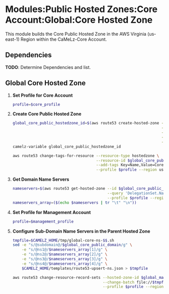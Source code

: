 # Modules:Public Hosted Zones:Core Account:Global:Core Hosted Zone

This module builds the Core Public Hosted Zone in the AWS Virginia (us-east-1) Region within the
CaMeLz-Core Account.

## Dependencies

**TODO**: Determine Dependencies and list.

## Global Core Hosted Zone

1. **Set Profile for Core Account**

    ```bash
    profile=$core_profile
    ```

1. **Create Core Public Hosted Zone**

    ```bash
    global_core_public_hostedzone_id=$(aws route53 create-hosted-zone --name $global_core_public_domain \
                                                                      --hosted-zone-config Comment="Public Zone for $global_core_public_domain",PrivateZone=false \
                                                                      --caller-reference $(date +%s) \
                                                                      --query 'HostedZone.Id' \
                                                                      --profile $profile --region us-east-1 --output text | cut -f3 -d /)
    camelz-variable global_core_public_hostedzone_id

    aws route53 change-tags-for-resource --resource-type hostedzone \
                                         --resource-id $global_core_public_hostedzone_id \
                                         --add-tags Key=Name,Value=Core-PublicHostedZone Key=Company,Value=CaMeLz Key=Environment,Value=Core \
                                         --profile $profile --region us-east-1 --output text
    ```

1. **Get Domain Name Servers**

    ```bash
    nameservers=$(aws route53 get-hosted-zone --id $global_core_public_hostedzone_id \
                                              --query 'DelegationSet.NameServers' \
                                              --profile $profile --region us-east-1 --output text)
    nameservers_array=($(echo $nameservers | tr "\t" "\n"))
    ```

1. **Set Profile for Management Account**

    ```bash
    profile=$management_profile
    ```

1. **Configure Sub-Domain Name Servers in the Parent Hosted Zone**

    ```bash
    tmpfile=$CAMELZ_HOME/tmp/global-core-ns-$$.sh
    sed -e "s/@subdomain@/$global_core_public_domain/g" \
        -e "s/@ns1@/$nameservers_array[1]/g" \
        -e "s/@ns2@/$nameservers_array[2]/g" \
        -e "s/@ns3@/$nameservers_array[3]/g" \
        -e "s/@ns4@/$nameservers_array[4]/g" \
        $CAMELZ_HOME/templates/route53-upsert-ns.json > $tmpfile

    aws route53 change-resource-record-sets --hosted-zone-id $global_management_public_hostedzone_id \
                                            --change-batch file://$tmpfile \
                                            --profile $profile --region us-east-1 --output text
    ```
